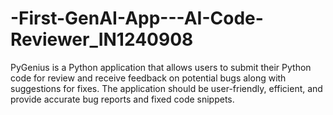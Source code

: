 # -First-GenAI-App---AI-Code-Reviewer_IN1240908
PyGenius is  a Python application that allows users to submit their Python code for review and receive feedback on potential bugs along with suggestions for fixes. The application should be user-friendly, efficient, and provide accurate bug reports and fixed code snippets.
